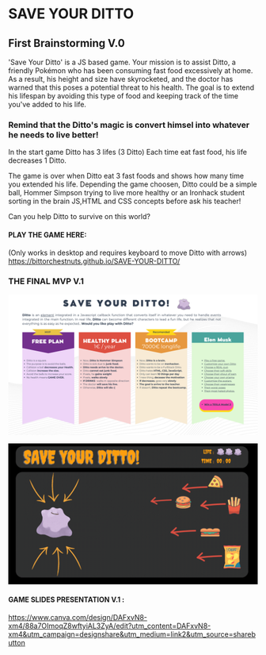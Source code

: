 # SAVE YOUR DITTO


## First Brainstorming V.0

'Save Your Ditto' is a JS based game. 
Your mission is to assist Ditto, a friendly Pokémon who has been consuming fast food excessively at home. 
As a result, his height and size have skyrocketed, and the doctor has warned that this poses a potential threat to his health.
The goal is to extend his lifespan by avoiding this type of food and keeping track of the time you've added to his life.
### Remind that the Ditto's magic is convert himsel into whatever he needs to live better!

In the start game Ditto has 3 lifes (3 Ditto)
Each time eat fast food, his life decreases 1 Ditto.

The game is over when Ditto eat 3 fast foods and shows how many time you extended his life.
Depending the game choosen, Ditto could be a simple ball, Hommer Simpson trying to live more healthy or an Ironhack student sorting in the brain JS,HTML and CSS concepts before ask his teacher!

Can you help Ditto to survive on this world?

#### PLAY THE GAME HERE: 
(Only works in desktop and requires keyboard to move Ditto with arrows)
https://bittorchestnuts.github.io/SAVE-YOUR-DITTO/


### THE FINAL MVP V.1

![INDEX PAGE](img/background.png)

![THIS IS THE BRIEF GAME DESCRIPTION](img/game-description.gif)


#### GAME SLIDES PRESENTATION V.1 : 

https://www.canva.com/design/DAFxvN8-xm4/88a7OImoqZ8wftyiAL3ZyA/edit?utm_content=DAFxvN8-xm4&utm_campaign=designshare&utm_medium=link2&utm_source=sharebutton



